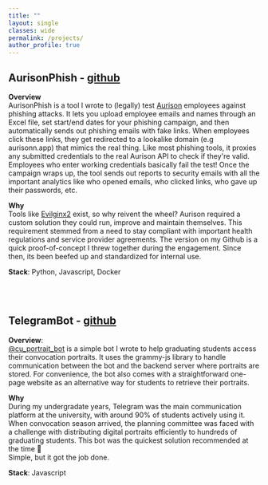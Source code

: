 ```yaml
---
title: ""
layout: single
classes: wide
permalink: /projects/
author_profile: true
---
```


## AurisonPhish - [github](https://github.com/colossalbro/AurisonPhish)
**Overview**<br>
AurisonPhish is a tool I wrote to (legally) test [Aurison](https://aurison.app) employees against phishing attacks. It lets you upload employee emails and names through an Excel file, set start/end dates for your phishing campaign, and then automatically sends out phishing emails with fake links. When employees click these links, they get redirected to a lookalike domain (e.g aurisonn.app) that mimics the real thing. Like most phishing tools, it proxies any submitted credentials to the real Aurison API to check if they're valid. Employees who enter working credentials basically fail the test! Once the campaign wraps up, the tool sends out reports to security emails with all the important analytics like who opened emails, who clicked links, who gave up their passwords, etc.

**Why**<br>
Tools like [Evilginx2](https://github.com/kgretzky/evilginx2) exist, so why reivent the wheel? Aurison required a custom solution they could run, improve and maintain themselves. This requirement stemmed from a need to stay compliant with important health regulations and service provider agreements. The version on my Github is a quick proof-of-concept I threw together during the engagement. Since then, its been beefed up and standardized for internal use.

**Stack**: Python, Javascript, Docker

<br>
<br>

## TelegramBot - [github](https://github.com/colossalbro/the17thSet)
**Overview**:  <br>
[@cu_portrait_bot](https://t.me/cu_portrait_bot) is a simple bot I wrote to help graduating students access their convocation portraits. It uses the grammy-js library to handle communication between the bot and the backend server where portraits are stored. For convenience, the bot also comes with a straightforward one-page website as an alternative way for students to retrieve their portraits.

**Why**<br>
During my undergradate years, Telegram was the main communication platform at the university, with around 90% of students actively using it. When  convocation season arrived, the planning committee was faced with a challenge with distributing digital portraits efficiently to hundreds of graduating students. This bot was the quickest solution recommended at the time 🤷 <br>
Simple, but it got the job done.

**Stack**: Javascript